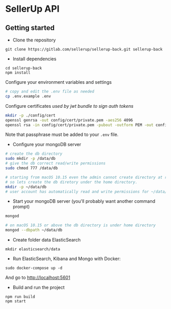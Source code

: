 # SellerUp API

## Getting started
- Clone the repository
```
git clone https://gitlab.com/sellerup/sellerup-back.git sellerup-back
```

- Install dependencies
```
cd sellerup-back
npm install
```
Configure your environment variables and settings

```bash
# copy and edit the .env file as needed
cp .env.example .env
```

Configure certificates _used by jwt bundle to sign auth tokens_

```bash
mkdir -p ./config/cert
openssl genrsa -out config/cert/private.pem -aes256 4096
openssl rsa -in config/cert/private.pem -pubout -outform PEM -out config/cert/public.pem
```

Note that passphrase must be added to your `.env` file.

- Configure your mongoDB server
```bash
# create the db directory
sudo mkdir -p /data/db
# give the db correct read/write permissions
sudo chmod 777 /data/db

# starting from macOS 10.15 even the admin cannot create directory at root
# so lets create the db diretory under the home directory.
mkdir -p ~/data/db
# user account has automatically read and write permissions for ~/data/db.
```
- Start your mongoDB server (you'll probably want another command prompt)
```bash
mongod

# on macOS 10.15 or above the db directory is under home directory
mongod --dbpath ~/data/db
```
- Create folder data ElasticSearch
```
mkdir elasticsearch/data
```
- Run ElasticSearch, Kibana and Mongo with Docker: 
```
sudo docker-compose up -d
```
And go to [http://localhost:5601](http://localhost:5601)
- Build and run the project
```
npm run build
npm start
```
